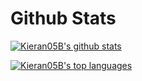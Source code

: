 # Github Stats

[![Kieran05B's github stats](https://github-readme-stats.vercel.app/api?username=CraneBazaar&theme=blue-green)](https://github.com/anuraghazra/github-readme-stats)

[![Kieran05B's top languages](https://github-readme-stats.vercel.app/api/top-langs/?username=CraneBazaar&theme=blue-green)](https://github.com/anuraghazra/github-readme-stats)
